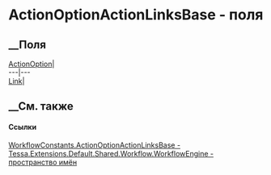 # ActionOptionActionLinksBase - поля
##  __Поля
[ActionOption](F_Tessa_Extensions_Default_Shared_Workflow_WorkflowEngine_WorkflowConstants_ActionOptionActionLinksBase_ActionOption.htm)|  
---|---  
[Link](F_Tessa_Extensions_Default_Shared_Workflow_WorkflowEngine_WorkflowConstants_ActionOptionActionLinksBase_Link.htm)|  
## __См. также
#### Ссылки
[WorkflowConstants.ActionOptionActionLinksBase -
](T_Tessa_Extensions_Default_Shared_Workflow_WorkflowEngine_WorkflowConstants_ActionOptionActionLinksBase.htm)
[Tessa.Extensions.Default.Shared.Workflow.WorkflowEngine - пространство
имён](N_Tessa_Extensions_Default_Shared_Workflow_WorkflowEngine.htm)
